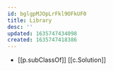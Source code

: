 ```yaml
---
id: bglgpMJOpLrFkl9OFkUF0
title: Library
desc: ''
updated: 1635747434098
created: 1635747418386
---
```



- [[p.subClassOf]] [[c.Solution]]
